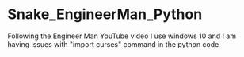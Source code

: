 # Snake_EngineerMan_Python
Following the Engineer Man YouTube video
I use windows 10 and I am having issues with "import curses" command in the python code
